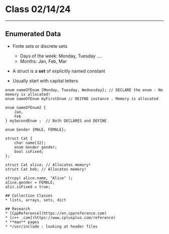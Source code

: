 # Class 02/14/24
---
## Enumerated Data
* Finite sets or discrete sets
    - Days of the week: Monday, Tuesday ....
    - Months: Jan, Feb, Mar

* A struct is a **set** of explicitly named constant
* Usually start with capital letters
```
enum nameOfEnum {Monday, Tuesday, Wednesday}; // DECLARE the enum - No memory is allocated!
enum nameOfEnum myFirstEnum // DEIFNE instance . Memory is allocated

enum nameOfEnum2 {
    Jan,
    Feb
} mySecondEnum ;  // Both DECLARES and DEFINE
```

```
enum Gender {MALE, FEMALE};

struct Cat {
    char name[32];
    enum Gender gender;
    bool isFixed;
};

struct Cat alice; // Allocates memory!
struct Cat bob; // Allocates memory!

strcpy( alice.name, "Alice" );
alice.gender = FEMALE;
alic.isFixed = true;

## Collection Classes
* lists, arrays, sets, dict

## Research
* [CppReference](https://en.cppreference.com)
* [c++ .com](https://www.cplusplus.com/reference)
* **man** pages
* */usr/include : looking at header files








